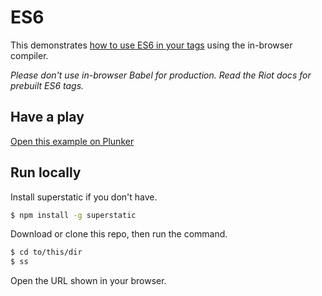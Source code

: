 # ES6

This demonstrates [how to use ES6 in your tags](http://riotjs.com/guide/compiler/#pre-processors) using the in-browser compiler.

*Please don't use in-browser Babel for production. Read the Riot docs for prebuilt ES6 tags.*

## Have a play

[Open this example on Plunker](http://riotjs.com/examples/plunker/?app=es6)

## Run locally

Install superstatic if you don't have.

```bash
$ npm install -g superstatic
```

Download or clone this repo, then run the command.

```bash
$ cd to/this/dir
$ ss
```

Open the URL shown in your browser.
